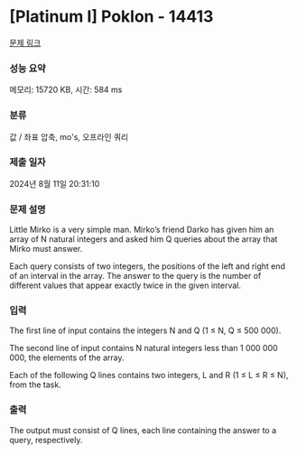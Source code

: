 # [Platinum I] Poklon - 14413 

[문제 링크](https://www.acmicpc.net/problem/14413) 

### 성능 요약

메모리: 15720 KB, 시간: 584 ms

### 분류

값 / 좌표 압축, mo's, 오프라인 쿼리

### 제출 일자

2024년 8월 11일 20:31:10

### 문제 설명

<p>Little Mirko is a very simple man. Mirko’s friend Darko has given him an array of N natural integers and asked him Q queries about the array that Mirko must answer.</p>

<p>Each query consists of two integers, the positions of the left and right end of an interval in the array. The answer to the query is the number of different values that appear exactly twice in the given interval.</p>

### 입력 

 <p>The first line of input contains the integers N and Q (1 ≤ N, Q ≤ 500 000).</p>

<p>The second line of input contains N natural integers less than 1 000 000 000, the elements of the array.</p>

<p>Each of the following Q lines contains two integers, L and R (1 ≤ L ≤ R ≤ N), from the task.</p>

### 출력 

 <p>The output must consist of Q lines, each line containing the answer to a query, respectively.</p>

